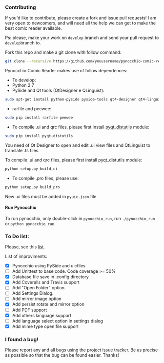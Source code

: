 ### Contributing

If you'd like to contribute, please create a fork and issue pull requests! I am
very open to newcomers, and will need all the help we can get to make the best
comic reader available.

Ps: please, make your work on `develop` branch and send your pull request to `develop`branch to.

Fork this repo and make a git clone with follow command:

```bash
git clone --recursive https://github.com/youusername/pynocchio-comic-reader.git
```

Pynocchio Comic Reader makes use of follow dependences:

* To develop:
* Python 2.7
* PySide and Qt tools (QtDesigner e QLinguist):

```bash
sudo apt-get install python-pyside pyside-tools qt4-designer qt4-linguist-tools qt4-dev-tools libqt4-sql-sqlite unrar-free
```

* rarfile and peewee:

```bash
sudo pip install rarfile peewee
```

* To compile .ui and qrc files, please first install [pyqt_distutils](https://github.com/ColinDuquesnoy/pyqt_distutils) module:

```bash
sudo pip install pyqt-distutils
```

You need of Qt Designer to open and edit .ui view files and QtLinguist to
translate .ts files.

To compile .ui and qrc files, please first install pyqt_distutils module:

```bash
python setup.py build_ui
```

* To compile .pro files, please use:

```bash
python setup.py build_pro
```

New .ui files must be added in `pyuic.json` file.

#### Run Pynocchio
 To run pynocchio, only double-click in `pynocchio_run`, run `./pynocchio_run` or `python pynocchio_run`.

### To Do list:

Please, see this [list](https://github.com/mstuttgart/pynocchio-comic-reader/issues/21).

List of improviments:

- [x] Pynocchio using PySide and uicfiles
- [ ] Add Unittest to base code. Code coverage >= 50%
- [x] Database file save in .config directory
- [x] Add Coveralls and Travis support
- [ ] Add "Open Folder" option.
- [ ] Add Settings Dialog.
- [ ] Add mirror image option
- [x] Add persist rotate and mirror option
- [ ] Add PDF support
- [x] Add others language support
- [ ] Add language select option in settings dialog
- [x] Add mime type open file support

### I found a bug!

Please report any and all bugs using the project issue
tracker. Be as precise as possible so that the bug can be found easier. Thanks!
